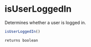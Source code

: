 # isUserLoggedIn

Determines whether a user is logged in.

```javascript
isUserLoggedIn()
```

```javascript
returns boolean
```
